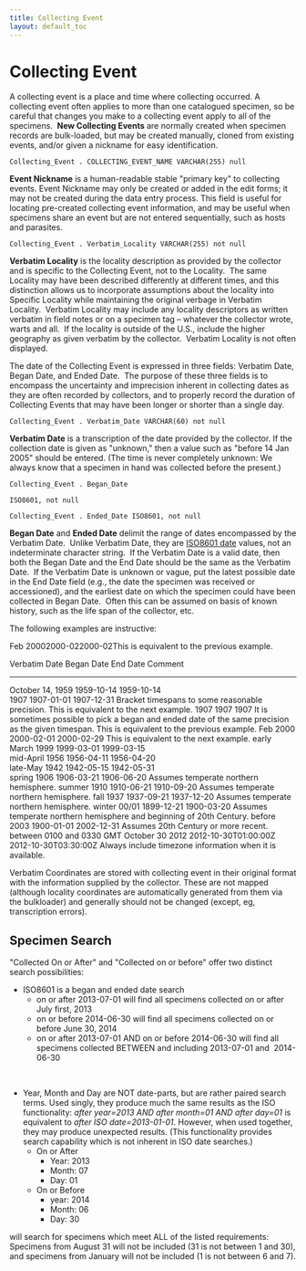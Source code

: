 ```yaml
---
title: Collecting Event
layout: default_toc
---
```


# Collecting Event



A collecting event is a place and time where collecting occurred. A
collecting event often applies to more than one catalogued specimen, so
be careful that changes you make to a collecting event apply to all of
the specimens.  **New Collecting Events** are normally created when
specimen records are bulk-loaded, but may be created manually, cloned
from existing events, and/or given a nickname for easy identification.

`Collecting_Event . COLLECTING_EVENT_NAME VARCHAR(255) null`

**Event Nickname** is a human-readable stable "primary key" to
collecting events. Event Nickname may only be created or added in the
edit forms; it may not be created during the data entry process. This
field is useful for locating pre-created collecting event information,
and may be useful when specimens share an event but are not entered
sequentially, such as hosts and parasites.

`Collecting_Event . Verbatim_Locality VARCHAR(255) not null`

**Verbatim Locality** is the locality description as provided by the
collector and is specific to the Collecting Event, not to the Locality. 
The same Locality may have been described differently at different
times, and this distinction allows us to incorporate assumptions about
the locality into Specific Locality while maintaining the original
verbage in Verbatim Locality.  Verbatim Locality may include any
locality descriptors as written verbatim in field notes or on a specimen
tag – whatever the collector wrote, warts and all.  If the locality is
outside of the U.S., include the higher geography as given verbatim by
the collector.  Verbatim Locality is not often displayed.



The date of the Collecting Event is expressed in three fields: Verbatim
Date, Began Date, and Ended Date.  The purpose of these three fields is
to encompass the uncertainty and imprecision inherent in collecting
dates as they are often recorded by collectors, and to properly record
the duration of Collecting Events that may have been longer or shorter
than a single day.

`Collecting_Event . Verbatim_Date VARCHAR(60) not null`

**Verbatim Date** is a transcription of the date provided by the
collector. If the collection date is given as "unknown," then a value
such as "before 14 Jan 2005" should be entered. (The time is never
completely unknown: We always know that a specimen in hand was collected
before the present.)

`Collecting_Event . Began_Date`

`ISO8601, not null`

`Collecting_Event . Ended_Date ISO8601, not null`

**Began Date** and **Ended Date** delimit the range of dates encompassed
by the Verbatim Date.  Unlike Verbatim Date, they are [ISO8601
date](dates) values, not an indeterminate character string.  If the
Verbatim Date is a valid date, then both the Began Date and the End Date
should be the same as the Verbatim Date.  If the Verbatim Date is
unknown or vague, put the latest possible date in the End Date field
(e.g., the date the specimen was received or accessioned), and the
earliest date on which the specimen could have been collected in Began
Date.  Often this can be assumed on basis of known history, such as the
life span of the collector, etc.

The following examples are instructive:

Feb 20002000-022000-02This is equivalent to the previous example.

  Verbatim Date                               Began Date             End Date               Comment
  ------------------------------------------- ---------------------- ---------------------- --------------------------------------------------------------------------------------------------------------------------------------------------
  October 14, 1959                            1959-10-14             1959-10-14             
  1907                                        1907-01-01             1907-12-31             Bracket timespans to some reasonable precision. This is equivalent to the next example.
  1907                                        1907                   1907                   It is sometimes possible to pick a began and ended date of the same precision as the given timespan. This is equivalent to the previous example.
  Feb 2000                                    2000-02-01             2000-02-29             This is equivalent to the next example.
  early March 1999                            1999-03-01             1999-03-15             
  mid-April 1956                              1956-04-11             1956-04-20             
  late-May 1942                               1942-05-15             1942-05-31             
  spring 1906                                 1906-03-21             1906-06-20             Assumes temperate northern hemisphere.
  summer 1910                                 1910-06-21             1910-09-20             Assumes temperate northern hemisphere.
  fall 1937                                   1937-09-21             1937-12-20             Assumes temperate northern hemisphere.
  winter 00/01                                1899-12-21             1900-03-20             Assumes temperate northern hemisphere and beginning of 20th Century.
  before 2003                                 1900-01-01             2002-12-31             Assumes 20th Century or more recent.
  between 0100 and 0330 GMT October 30 2012   2012-10-30T01:00:00Z   2012-10-30T03:30:00Z   Always include timezone information when it is available.

Verbatim Coordinates are stored with collecting event in their original
format with the information supplied by the collector. These are not
mapped (although locality coordinates are automatically generated from
them via the bulkloader) and generally should not be changed (except,
eg, transcription errors).

## Specimen Search

<span id="year_collected" class="helpLink">"Collected On or
After</span>" and "Collected on or before" offer two distinct search
possibilities:

-   ISO8601 is a began and ended date search
    -   on or after 2013-07-01 will find all specimens collected on or
        after July first, 2013
    -   on or before 2014-06-30 will find all specimens collected on or
        before June 30, 2014
    -   on or after 2013-07-01 AND on or before 2014-06-30 will find all
        specimens collected BETWEEN and including 2013-07-01 and 
        2014-06-30

 

-   Year, Month and Day are NOT date-parts, but are rather paired
    search terms. Used singly, they produce much the same results as the
    ISO functionality: *after year=2013 AND after month=01 AND after
    day=01* is equivalent to *after ISO date=2013-01-01*. However, when
    used together, they may produce unexpected results. (This
    functionality provides search capability which is not inherent in
    ISO date searches.)
    -   On or After
        -   Year: 2013
        -   Month: 07
        -   Day: 01
    -   On or Before
        -   year: 2014
        -   Month: 06
        -   Day: 30

will search for specimens which meet ALL of the listed requirements:
Specimens from August 31 will not be included (31 is not between 1 and
30), and specimens from January will not be included (1 is not between 6
and 7).
